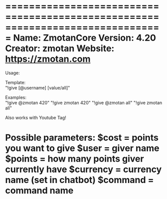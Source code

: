 ===============================================================================
 Name: 		ZmotanCore
 Version: 	4.20
 Creator: 	zmotan
 Website:	https://zmotan.com
===============================================================================
Usage: 

Template: 	
"!give [@username] [value/all]"

Examples: 	
"!give @zmotan 420"
"!give zmotan 420"
"!give @zmotan all"
"!give zmotan all"


Also works with Youtube Tag!


Possible parameters:
$cost = points you want to give
$user = giver name
$points = how many points giver currently have
$currency = currency name (set in chatbot)
$command = command name
===============================================================================
